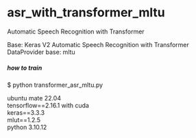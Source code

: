 # asr_with_transformer_mltu    

Automatic Speech Recognition with Transformer  
  
Base: Keras V2 Automatic Speech Recognition with Transformer  
DataProvider base: mltu  


##### how to train  
$ python transformer_asr_mltu.py  

ubuntu mate 22.04  
tensorflow==2.16.1  with cuda  
keras==3.3.3  
mlut==1.2.5  
python 3.10.12  
